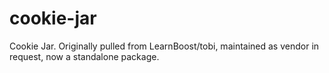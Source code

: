 cookie-jar
==========

Cookie Jar. Originally pulled from LearnBoost/tobi, maintained as vendor in request, now a standalone package.
